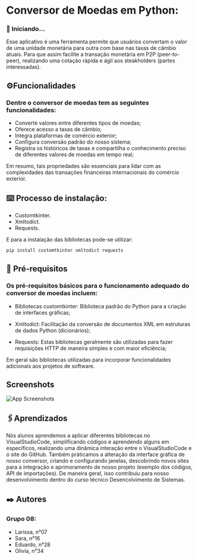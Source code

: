# Conversor de Moedas em Python:  
### 🚀 Iniciando...
 
Esse aplicativo é uma ferramenta permite que usuários convertam o valor de uma unidade monetária para outra com base nas taxas de câmbio atuais. Para que assim facilite a transação monetária em P2P (peer-to-peer), realizando uma cotação rápida e ágil aos steakholders (partes interessadas). 
## ⚙️Funcionalidades
### Dentre o conversor de moedas tem as seguintes funcionalidades:
- Converte valores entre diferentes tipos de moedas;
- Oferece acesso a taxas de câmbio; 
- Integra plataformas de comércio exterior;
- Configura conversão padrão do nosso sistema;
- Registra os históricos de taxas e compartilha o conhecimento preciso de diferentes valores de moedas em tempo real;
 
Em resumo, tais propriedades são essenciais para lidar com as complexidades das transações financeiras internacionais do comércio exterior.
 
 
## ⌨️ Processo de instalação:
 
- Customtkinter.
- Xmltodict.
- Requests.
 
E para a instalação das bibliotecas pode-se utilizar:
 
```bash
pip install customtkinter xmltodict requests
```
## 🔧 Pré-requisitos
### Os pré-requisitos básicos para o funcionamento adequado do conversor de moedas incluem:
- Bibliotecas customtkinter: Biblioteca padrão do Python para a criação de interfaces gráficas;
 
- Xmltodict: Facilitação da conversão de documentos XML em estruturas de dados Python (dicionários);
- Requests: Estas bibliotecas geralmente são utilizadas para fazer requisições HTTP de maneira simples e com maior eficiência;
 
Em geral são bibliotecas utilizadas para incorporar funcionalidades adicionais aos projetos de software.
 
 
 
## Screenshots
 
![App Screenshots](https://via.placeholder.com/468x300?text=App+Screenshot+Here)
 
 
## 🖇️Aprendizados
 
Nós alunos aprendemos a aplicar diferentes bibliotecas no VisualStudioCode, simplificando códigos e aprendendo alguns em específicos, realizando uma dinâmica interação entre o VisualStudioCode e o site do GitHub. Também práticamos a alteração da interface gráfica de nosso conversor, criando e configurando janelas, descobrindo novos sites para a integração e aprimoramento de nosso projeto (exemplo dos códigos, API de importações). De maneira geral, isso contribuiu para nosso desenvolvimento dentro do curso técnico Desencolvimento de Sistemas.
 
 
## ✒️ Autores
### Grupo 08:
- Larissa, n°07
- Sara, n°16
- Eduardo, n°28
- Olivia, n°34